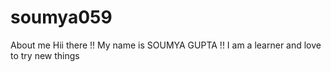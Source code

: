 # soumya059
About me
Hii there !!
My name is SOUMYA GUPTA !!
I am a learner and love to try new things
